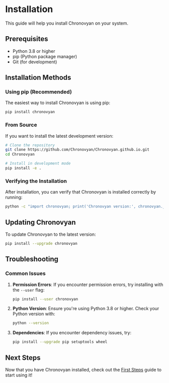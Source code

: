 # Installation

This guide will help you install Chronovyan on your system.

## Prerequisites

- Python 3.8 or higher
- pip (Python package manager)
- Git (for development)

## Installation Methods

### Using pip (Recommended)

The easiest way to install Chronovyan is using pip:

```bash
pip install chronovyan
```

### From Source

If you want to install the latest development version:

```bash
# Clone the repository
git clone https://github.com/Chronovyan/Chronovyan.github.io.git
cd Chronovyan

# Install in development mode
pip install -e .
```

### Verifying the Installation

After installation, you can verify that Chronovyan is installed correctly by running:

```bash
python -c "import chronovyan; print('Chronovyan version:', chronovyan.__version__)"
```

## Updating Chronovyan

To update Chronovyan to the latest version:

```bash
pip install --upgrade chronovyan
```

## Troubleshooting

### Common Issues

1. **Permission Errors**: If you encounter permission errors, try installing with the `--user` flag:
   ```bash
   pip install --user chronovyan
   ```

2. **Python Version**: Ensure you're using Python 3.8 or higher. Check your Python version with:
   ```bash
   python --version
   ```

3. **Dependencies**: If you encounter dependency issues, try:
   ```bash
   pip install --upgrade pip setuptools wheel
   ```

## Next Steps

Now that you have Chronovyan installed, check out the [First Steps](first-steps.md) guide to start using it!
